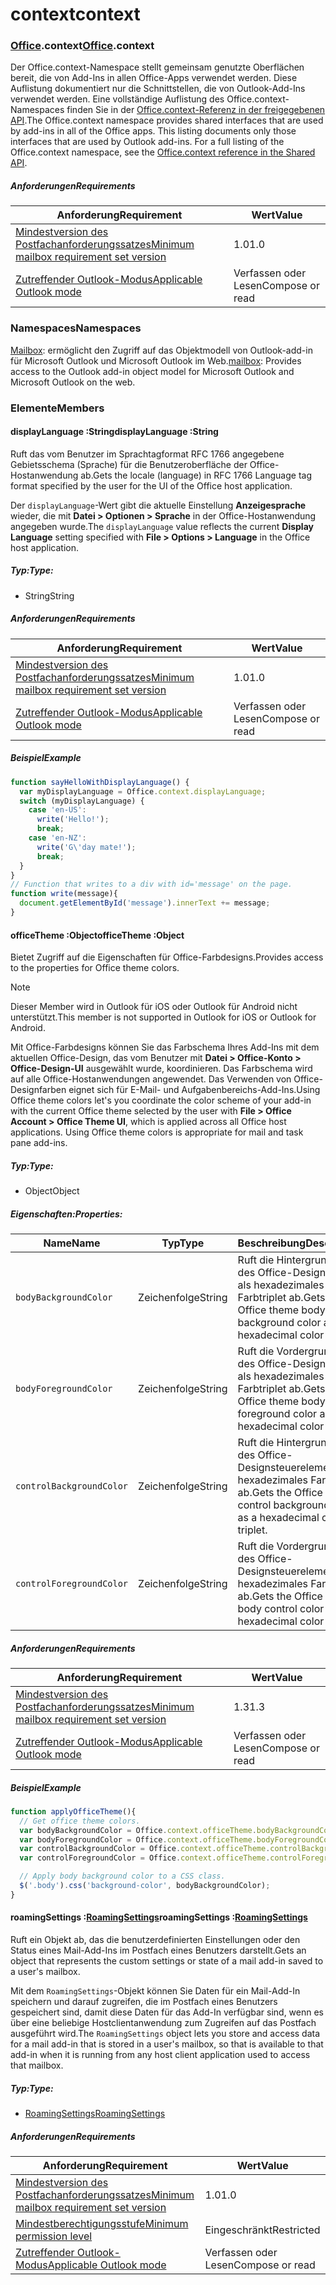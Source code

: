
# <a name="context"></a><span data-ttu-id="4ef13-101">context</span><span class="sxs-lookup"><span data-stu-id="4ef13-101">context</span></span>

### <a name="officeofficemdcontext"></a><span data-ttu-id="4ef13-102">[Office](Office.md).context</span><span class="sxs-lookup"><span data-stu-id="4ef13-102">[Office](Office.md).context</span></span>

<span data-ttu-id="4ef13-p101">Der Office.context-Namespace stellt gemeinsam genutzte Oberflächen bereit, die von Add-Ins in allen Office-Apps verwendet werden. Diese Auflistung dokumentiert nur die Schnittstellen, die von Outlook-Add-Ins verwendet werden. Eine vollständige Auflistung des Office.context-Namespaces finden Sie in der [Office.context-Referenz in der freigegebenen API](/javascript/api/office/office.context).</span><span class="sxs-lookup"><span data-stu-id="4ef13-p101">The Office.context namespace provides shared interfaces that are used by add-ins in all of the Office apps. This listing documents only those interfaces that are used by Outlook add-ins. For a full listing of the Office.context namespace, see the [Office.context reference in the Shared API](/javascript/api/office/office.context).</span></span>

##### <a name="requirements"></a><span data-ttu-id="4ef13-105">Anforderungen</span><span class="sxs-lookup"><span data-stu-id="4ef13-105">Requirements</span></span>

|<span data-ttu-id="4ef13-106">Anforderung</span><span class="sxs-lookup"><span data-stu-id="4ef13-106">Requirement</span></span>| <span data-ttu-id="4ef13-107">Wert</span><span class="sxs-lookup"><span data-stu-id="4ef13-107">Value</span></span>|
|---|---|
|[<span data-ttu-id="4ef13-108">Mindestversion des Postfachanforderungssatzes</span><span class="sxs-lookup"><span data-stu-id="4ef13-108">Minimum mailbox requirement set version</span></span>](/javascript/office/requirement-sets/outlook-api-requirement-sets)| <span data-ttu-id="4ef13-109">1.0</span><span class="sxs-lookup"><span data-stu-id="4ef13-109">1.0</span></span>|
|[<span data-ttu-id="4ef13-110">Zutreffender Outlook-Modus</span><span class="sxs-lookup"><span data-stu-id="4ef13-110">Applicable Outlook mode</span></span>](https://docs.microsoft.com/outlook/add-ins/#extension-points)| <span data-ttu-id="4ef13-111">Verfassen oder Lesen</span><span class="sxs-lookup"><span data-stu-id="4ef13-111">Compose or read</span></span>|

### <a name="namespaces"></a><span data-ttu-id="4ef13-112">Namespaces</span><span class="sxs-lookup"><span data-stu-id="4ef13-112">Namespaces</span></span>

<span data-ttu-id="4ef13-113">[Mailbox](office.context.mailbox.md): ermöglicht den Zugriff auf das Objektmodell von Outlook-add-in für Microsoft Outlook und Microsoft Outlook im Web.</span><span class="sxs-lookup"><span data-stu-id="4ef13-113">[mailbox](office.context.mailbox.md): Provides access to the Outlook add-in object model for Microsoft Outlook and Microsoft Outlook on the web.</span></span>

### <a name="members"></a><span data-ttu-id="4ef13-114">Elemente</span><span class="sxs-lookup"><span data-stu-id="4ef13-114">Members</span></span>

####  <a name="displaylanguage-string"></a><span data-ttu-id="4ef13-115">displayLanguage :String</span><span class="sxs-lookup"><span data-stu-id="4ef13-115">displayLanguage :String</span></span>

<span data-ttu-id="4ef13-116">Ruft das vom Benutzer im Sprachtagformat RFC 1766 angegebene Gebietsschema (Sprache) für die Benutzeroberfläche der Office-Hostanwendung ab.</span><span class="sxs-lookup"><span data-stu-id="4ef13-116">Gets the locale (language) in RFC 1766 Language tag format specified by the user for the UI of the Office host application.</span></span>

<span data-ttu-id="4ef13-117">Der `displayLanguage`-Wert gibt die aktuelle Einstellung **Anzeigesprache** wieder, die mit **Datei > Optionen > Sprache** in der Office-Hostanwendung angegeben wurde.</span><span class="sxs-lookup"><span data-stu-id="4ef13-117">The `displayLanguage` value reflects the current **Display Language** setting specified with **File > Options > Language** in the Office host application.</span></span>

##### <a name="type"></a><span data-ttu-id="4ef13-118">Typ:</span><span class="sxs-lookup"><span data-stu-id="4ef13-118">Type:</span></span>

*   <span data-ttu-id="4ef13-119">String</span><span class="sxs-lookup"><span data-stu-id="4ef13-119">String</span></span>

##### <a name="requirements"></a><span data-ttu-id="4ef13-120">Anforderungen</span><span class="sxs-lookup"><span data-stu-id="4ef13-120">Requirements</span></span>

|<span data-ttu-id="4ef13-121">Anforderung</span><span class="sxs-lookup"><span data-stu-id="4ef13-121">Requirement</span></span>| <span data-ttu-id="4ef13-122">Wert</span><span class="sxs-lookup"><span data-stu-id="4ef13-122">Value</span></span>|
|---|---|
|[<span data-ttu-id="4ef13-123">Mindestversion des Postfachanforderungssatzes</span><span class="sxs-lookup"><span data-stu-id="4ef13-123">Minimum mailbox requirement set version</span></span>](/javascript/office/requirement-sets/outlook-api-requirement-sets)| <span data-ttu-id="4ef13-124">1.0</span><span class="sxs-lookup"><span data-stu-id="4ef13-124">1.0</span></span>|
|[<span data-ttu-id="4ef13-125">Zutreffender Outlook-Modus</span><span class="sxs-lookup"><span data-stu-id="4ef13-125">Applicable Outlook mode</span></span>](https://docs.microsoft.com/outlook/add-ins/#extension-points)| <span data-ttu-id="4ef13-126">Verfassen oder Lesen</span><span class="sxs-lookup"><span data-stu-id="4ef13-126">Compose or read</span></span>|

##### <a name="example"></a><span data-ttu-id="4ef13-127">Beispiel</span><span class="sxs-lookup"><span data-stu-id="4ef13-127">Example</span></span>

```js
function sayHelloWithDisplayLanguage() {
  var myDisplayLanguage = Office.context.displayLanguage;
  switch (myDisplayLanguage) {
    case 'en-US':
      write('Hello!');
      break;
    case 'en-NZ':
      write('G\'day mate!');
      break;
  }
}
// Function that writes to a div with id='message' on the page.
function write(message){
  document.getElementById('message').innerText += message;
}
```

####  <a name="officetheme-object"></a><span data-ttu-id="4ef13-128">officeTheme :Object</span><span class="sxs-lookup"><span data-stu-id="4ef13-128">officeTheme :Object</span></span>

<span data-ttu-id="4ef13-129">Bietet Zugriff auf die Eigenschaften für Office-Farbdesigns.</span><span class="sxs-lookup"><span data-stu-id="4ef13-129">Provides access to the properties for Office theme colors.</span></span>

> [!NOTE]
> <span data-ttu-id="4ef13-130">Dieser Member wird in Outlook für iOS oder Outlook für Android nicht unterstützt.</span><span class="sxs-lookup"><span data-stu-id="4ef13-130">This member is not supported in Outlook for iOS or Outlook for Android.</span></span>

<span data-ttu-id="4ef13-p102">Mit Office-Farbdesigns können Sie das Farbschema Ihres Add-Ins mit dem aktuellen Office-Design, das vom Benutzer mit **Datei > Office-Konto > Office-Design-UI** ausgewählt wurde, koordinieren. Das Farbschema wird auf alle Office-Hostanwendungen angewendet. Das Verwenden von Office-Designfarben eignet sich für E-Mail- und Aufgabenbereichs-Add-Ins.</span><span class="sxs-lookup"><span data-stu-id="4ef13-p102">Using Office theme colors let's you coordinate the color scheme of your add-in with the current Office theme selected by the user with **File > Office Account > Office Theme UI**, which is applied across all Office host applications. Using Office theme colors is appropriate for mail and task pane add-ins.</span></span>

##### <a name="type"></a><span data-ttu-id="4ef13-133">Typ:</span><span class="sxs-lookup"><span data-stu-id="4ef13-133">Type:</span></span>

*   <span data-ttu-id="4ef13-134">Object</span><span class="sxs-lookup"><span data-stu-id="4ef13-134">Object</span></span>

##### <a name="properties"></a><span data-ttu-id="4ef13-135">Eigenschaften:</span><span class="sxs-lookup"><span data-stu-id="4ef13-135">Properties:</span></span>

|<span data-ttu-id="4ef13-136">Name</span><span class="sxs-lookup"><span data-stu-id="4ef13-136">Name</span></span>| <span data-ttu-id="4ef13-137">Typ</span><span class="sxs-lookup"><span data-stu-id="4ef13-137">Type</span></span>| <span data-ttu-id="4ef13-138">Beschreibung</span><span class="sxs-lookup"><span data-stu-id="4ef13-138">Description</span></span>|
|---|---|---|
|`bodyBackgroundColor`| <span data-ttu-id="4ef13-139">Zeichenfolge</span><span class="sxs-lookup"><span data-stu-id="4ef13-139">String</span></span>|<span data-ttu-id="4ef13-140">Ruft die Hintergrundfarbe des Office-Designkörpers als hexadezimales Farbtriplet ab.</span><span class="sxs-lookup"><span data-stu-id="4ef13-140">Gets the Office theme body background color as a hexadecimal color triplet.</span></span>|
|`bodyForegroundColor`| <span data-ttu-id="4ef13-141">Zeichenfolge</span><span class="sxs-lookup"><span data-stu-id="4ef13-141">String</span></span>|<span data-ttu-id="4ef13-142">Ruft die Vordergrundfarbe des Office-Designkörpers als hexadezimales Farbtriplet ab.</span><span class="sxs-lookup"><span data-stu-id="4ef13-142">Gets the Office theme body foreground color as a hexadecimal color triplet.</span></span>|
|`controlBackgroundColor`| <span data-ttu-id="4ef13-143">Zeichenfolge</span><span class="sxs-lookup"><span data-stu-id="4ef13-143">String</span></span>|<span data-ttu-id="4ef13-144">Ruft die Hintergrundfarbe des Office-Designsteuerelements als hexadezimales Farbtriplet ab.</span><span class="sxs-lookup"><span data-stu-id="4ef13-144">Gets the Office theme control background color as a hexadecimal color triplet.</span></span>|
|`controlForegroundColor`| <span data-ttu-id="4ef13-145">Zeichenfolge</span><span class="sxs-lookup"><span data-stu-id="4ef13-145">String</span></span>|<span data-ttu-id="4ef13-146">Ruft die Vordergrundfarbe des Office-Designsteuerelements als hexadezimales Farbtriplet ab.</span><span class="sxs-lookup"><span data-stu-id="4ef13-146">Gets the Office theme body control color as a hexadecimal color triplet.</span></span>|

##### <a name="requirements"></a><span data-ttu-id="4ef13-147">Anforderungen</span><span class="sxs-lookup"><span data-stu-id="4ef13-147">Requirements</span></span>

|<span data-ttu-id="4ef13-148">Anforderung</span><span class="sxs-lookup"><span data-stu-id="4ef13-148">Requirement</span></span>| <span data-ttu-id="4ef13-149">Wert</span><span class="sxs-lookup"><span data-stu-id="4ef13-149">Value</span></span>|
|---|---|
|[<span data-ttu-id="4ef13-150">Mindestversion des Postfachanforderungssatzes</span><span class="sxs-lookup"><span data-stu-id="4ef13-150">Minimum mailbox requirement set version</span></span>](/javascript/office/requirement-sets/outlook-api-requirement-sets)| <span data-ttu-id="4ef13-151">1.3</span><span class="sxs-lookup"><span data-stu-id="4ef13-151">1.3</span></span>|
|[<span data-ttu-id="4ef13-152">Zutreffender Outlook-Modus</span><span class="sxs-lookup"><span data-stu-id="4ef13-152">Applicable Outlook mode</span></span>](https://docs.microsoft.com/outlook/add-ins/#extension-points)| <span data-ttu-id="4ef13-153">Verfassen oder Lesen</span><span class="sxs-lookup"><span data-stu-id="4ef13-153">Compose or read</span></span>|

##### <a name="example"></a><span data-ttu-id="4ef13-154">Beispiel</span><span class="sxs-lookup"><span data-stu-id="4ef13-154">Example</span></span>

```js
function applyOfficeTheme(){
  // Get office theme colors.
  var bodyBackgroundColor = Office.context.officeTheme.bodyBackgroundColor;
  var bodyForegroundColor = Office.context.officeTheme.bodyForegroundColor;
  var controlBackgroundColor = Office.context.officeTheme.controlBackgroundColor
  var controlForegroundColor = Office.context.officeTheme.controlForegroundColor;

  // Apply body background color to a CSS class.
  $('.body').css('background-color', bodyBackgroundColor);
}
```

####  <a name="roamingsettings-roamingsettingsjavascriptapioutlook13officeroamingsettings"></a><span data-ttu-id="4ef13-155">roamingSettings :[RoamingSettings](/javascript/api/outlook_1_3/office.RoamingSettings)</span><span class="sxs-lookup"><span data-stu-id="4ef13-155">roamingSettings :[RoamingSettings](/javascript/api/outlook_1_3/office.RoamingSettings)</span></span>

<span data-ttu-id="4ef13-156">Ruft ein Objekt ab, das die benutzerdefinierten Einstellungen oder den Status eines Mail-Add-Ins im Postfach eines Benutzers darstellt.</span><span class="sxs-lookup"><span data-stu-id="4ef13-156">Gets an object that represents the custom settings or state of a mail add-in saved to a user's mailbox.</span></span>

<span data-ttu-id="4ef13-157">Mit dem `RoamingSettings`-Objekt können Sie Daten für ein Mail-Add-In speichern und darauf zugreifen, die im Postfach eines Benutzers gespeichert sind, damit diese Daten für das Add-In verfügbar sind, wenn es über eine beliebige Hostclientanwendung zum Zugreifen auf das Postfach ausgeführt wird.</span><span class="sxs-lookup"><span data-stu-id="4ef13-157">The `RoamingSettings` object lets you store and access data for a mail add-in that is stored in a user's mailbox, so that is available to that add-in when it is running from any host client application used to access that mailbox.</span></span>

##### <a name="type"></a><span data-ttu-id="4ef13-158">Typ:</span><span class="sxs-lookup"><span data-stu-id="4ef13-158">Type:</span></span>

*   [<span data-ttu-id="4ef13-159">RoamingSettings</span><span class="sxs-lookup"><span data-stu-id="4ef13-159">RoamingSettings</span></span>](/javascript/api/outlook_1_3/office.RoamingSettings)

##### <a name="requirements"></a><span data-ttu-id="4ef13-160">Anforderungen</span><span class="sxs-lookup"><span data-stu-id="4ef13-160">Requirements</span></span>

|<span data-ttu-id="4ef13-161">Anforderung</span><span class="sxs-lookup"><span data-stu-id="4ef13-161">Requirement</span></span>| <span data-ttu-id="4ef13-162">Wert</span><span class="sxs-lookup"><span data-stu-id="4ef13-162">Value</span></span>|
|---|---|
|[<span data-ttu-id="4ef13-163">Mindestversion des Postfachanforderungssatzes</span><span class="sxs-lookup"><span data-stu-id="4ef13-163">Minimum mailbox requirement set version</span></span>](/javascript/office/requirement-sets/outlook-api-requirement-sets)| <span data-ttu-id="4ef13-164">1.0</span><span class="sxs-lookup"><span data-stu-id="4ef13-164">1.0</span></span>|
|[<span data-ttu-id="4ef13-165">Mindestberechtigungsstufe</span><span class="sxs-lookup"><span data-stu-id="4ef13-165">Minimum permission level</span></span>](https://docs.microsoft.com/outlook/add-ins/understanding-outlook-add-in-permissions)| <span data-ttu-id="4ef13-166">Eingeschränkt</span><span class="sxs-lookup"><span data-stu-id="4ef13-166">Restricted</span></span>|
|[<span data-ttu-id="4ef13-167">Zutreffender Outlook-Modus</span><span class="sxs-lookup"><span data-stu-id="4ef13-167">Applicable Outlook mode</span></span>](https://docs.microsoft.com/outlook/add-ins/#extension-points)| <span data-ttu-id="4ef13-168">Verfassen oder Lesen</span><span class="sxs-lookup"><span data-stu-id="4ef13-168">Compose or read</span></span>|